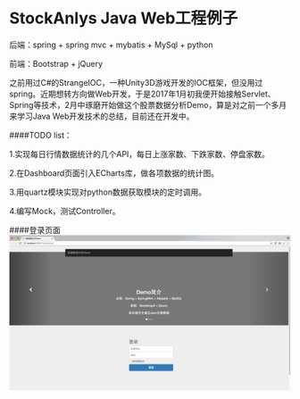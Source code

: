 # StockAnlys Java Web工程例子

后端：spring + spring mvc + mybatis + MySql + python

前端：Bootstrap + jQuery

之前用过C#的StrangeIOC，一种Unity3D游戏开发的IOC框架，但没用过spring。近期想转方向做Web开发，于是2017年1月初我便开始接触Servlet、Spring等技术，2月中琢磨开始做这个股票数据分析Demo，算是对之前一个多月来学习Java Web开发技术的总结，目前还在开发中。

####TODO list：

1.实现每日行情数据统计的几个API，每日上涨家数、下跌家数、停盘家数。

2.在Dashboard页面引入ECharts库，做各项数据的统计图。

3.用quartz模块实现对python数据获取模块的定时调用。

4.编写Mock，测试Controller。

####登录页面
![index][index-image]



[index-image]: https://github.com/Jerrywyj/StockAnlys/blob/master/doc/pic-index.png


